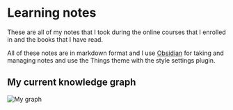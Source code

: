 # Learning notes

These are all of my notes that I took during the online courses that I enrolled in and the books that I have read. 

All of these notes are in markdown format and I use [Obsidian](https://obsidian.md/) for taking and managing notes and use the Things theme with the style settings plugin.

## My current  knowledge graph

![My graph](https://i.ibb.co/W0bNbqm/Screenshot-from-2022-06-04-08-51-52.png)
